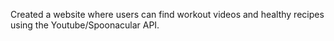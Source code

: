 Created a website where users can find workout videos and healthy recipes using the Youtube/Spoonacular API.
